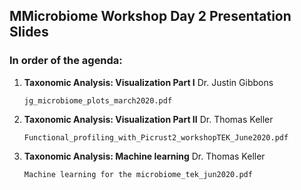 ## MMicrobiome Workshop Day 2 Presentation Slides
### In order of the agenda: 

1. **Taxonomic Analysis: Visualization Part I** Dr. Justin Gibbons

   `jg_microbiome_plots_march2020.pdf`

2. **Taxonomic Analysis: Visualization Part II** Dr. Thomas Keller 

   `Functional_profiling_with_Picrust2_workshopTEK_June2020.pdf`
   
3. **Taxonomic Analysis: Machine learning** Dr. Thomas Keller

   `Machine learning for the microbiome_tek_jun2020.pdf`
